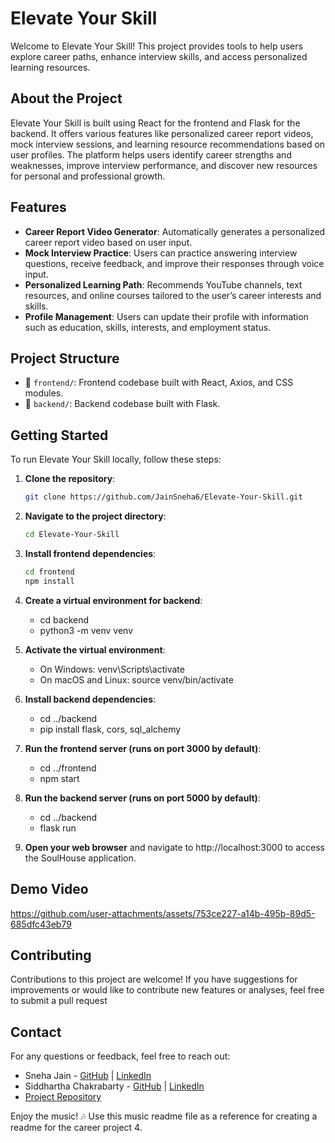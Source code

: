 # Elevate Your Skill

Welcome to Elevate Your Skill! This project provides tools to help users explore career paths, enhance interview skills, and access personalized learning resources.

## About the Project

Elevate Your Skill is built using React for the frontend and Flask for the backend. It offers various features like personalized career report videos, mock interview sessions, and learning resource recommendations based on user profiles. The platform helps users identify career strengths and weaknesses, improve interview performance, and discover new resources for personal and professional growth.

## Features

- **Career Report Video Generator**: Automatically generates a personalized career report video based on user input.
- **Mock Interview Practice**: Users can practice answering interview questions, receive feedback, and improve their responses through voice input.
- **Personalized Learning Path**: Recommends YouTube channels, text resources, and online courses tailored to the user’s career interests and skills.
- **Profile Management**: Users can update their profile with information such as education, skills, interests, and employment status.

## Project Structure
- 📁 `frontend/`: Frontend codebase built with React, Axios, and CSS modules.
- 📁 `backend/`: Backend codebase built with Flask.

## Getting Started

To run Elevate Your Skill locally, follow these steps:

1. **Clone the repository**:  
   ```bash
   git clone https://github.com/JainSneha6/Elevate-Your-Skill.git
   ```

2. **Navigate to the project directory**:
   ```bash
   cd Elevate-Your-Skill
   ```
3. **Install frontend dependencies**:
   ```bash
   cd frontend
   npm install
   ```
6. **Create a virtual environment for backend**:
   
      - cd backend
      - python3 -m venv venv
        
8. **Activate the virtual environment**:
   
      - On Windows: venv\Scripts\activate
      - On macOS and Linux: source venv/bin/activate
        
10. **Install backend dependencies**:
    
      - cd ../backend
      - pip install flask, cors, sql_alchemy
        
12. **Run the frontend server (runs on port 3000 by default)**:
    
       - cd ../frontend
       - npm start

13. **Run the backend server (runs on port 5000 by default)**:

      - cd ../backend
      - flask run

14. **Open your web browser** and navigate to http://localhost:3000 to access the SoulHouse application.

## Demo Video

https://github.com/user-attachments/assets/753ce227-a14b-495b-89d5-685dfc43eb79

## Contributing

Contributions to this project are welcome! If you have suggestions for improvements or would like to contribute new features or analyses, feel free to submit a pull request

## Contact

For any questions or feedback, feel free to reach out:

- Sneha Jain - [GitHub](https://github.com/JainSneha6) | [LinkedIn](https://www.linkedin.com/in/sneha-jain-473357261/)
- Siddhartha Chakrabarty - [GitHub](https://github.com/SiddharthaChakrabarty) | [LinkedIn](https://www.linkedin.com/in/siddharthachakrabarty)
- [Project Repository](https://github.com/JainSneha6/Soul-House)

Enjoy the music! 🎶
Use this music readme file as a reference for creating a readme for the career project
4. 
